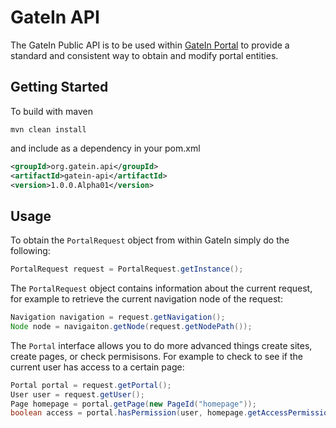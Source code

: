 GateIn API
=============

The GateIn Public API is to be used within [GateIn Portal](http://www.gatein.org) to provide a standard and consistent way to obtain and modify portal entities.


Getting Started
-----------

To build with maven

`mvn clean install`

and include as a dependency in your pom.xml

```xml
<groupId>org.gatein.api</groupId>
<artifactId>gatein-api</artifactId>
<version>1.0.0.Alpha01</version>
```

Usage
-----------

To obtain the `PortalRequest` object from within GateIn simply do the following:

```java
PortalRequest request = PortalRequest.getInstance();
```

The `PortalRequest` object contains information about the current request, for example to retrieve the current navigation node of the request:

```java
Navigation navigation = request.getNavigation();
Node node = navigaiton.getNode(request.getNodePath());
```

The `Portal` interface allows you to do more advanced things create sites, create pages, or check permisisons. For example to check to see if the current user has access to a certain page:

```java
Portal portal = request.getPortal();
User user = request.getUser();
Page homepage = portal.getPage(new PageId("homepage"));
boolean access = portal.hasPermission(user, homepage.getAccessPermission());
```

